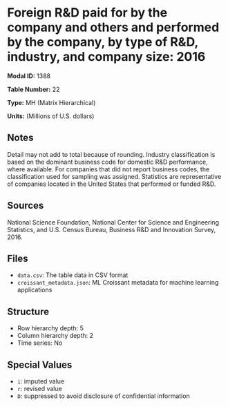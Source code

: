 # Foreign R&D paid for by the company and others and performed by the company, by type of R&D, industry, and company size: 2016

**Modal ID:** 1388

**Table Number:** 22

**Type:** MH (Matrix Hierarchical)

**Units:** (Millions of U.S. dollars)

## Notes

Detail may not add to total because of rounding. Industry classification is based on the dominant business code for domestic R&D performance, where available. For companies that did not report business codes, the classification used for sampling was assigned. Statistics are representative of companies located in the United States that performed or funded R&D.

## Sources

National Science Foundation, National Center for Science and Engineering Statistics, and U.S. Census Bureau, Business R&D and Innovation Survey, 2016.

## Files

- `data.csv`: The table data in CSV format
- `croissant_metadata.json`: ML Croissant metadata for machine learning applications

## Structure

- Row hierarchy depth: 5
- Column hierarchy depth: 2
- Time series: No

## Special Values

- `i`: imputed value
- `r`: revised value
- `D`: suppressed to avoid disclosure of confidential information
